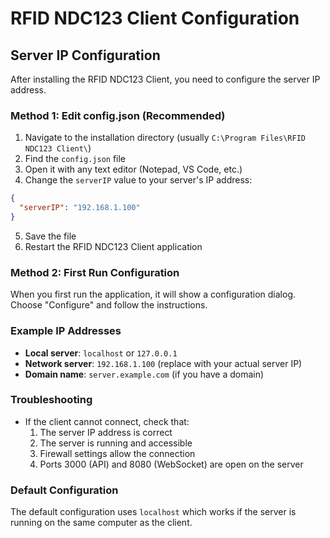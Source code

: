 # RFID NDC123 Client Configuration

## Server IP Configuration

After installing the RFID NDC123 Client, you need to configure the server IP address.

### Method 1: Edit config.json (Recommended)

1. Navigate to the installation directory (usually `C:\Program Files\RFID NDC123 Client\`)
2. Find the `config.json` file
3. Open it with any text editor (Notepad, VS Code, etc.)
4. Change the `serverIP` value to your server's IP address:

```json
{
  "serverIP": "192.168.1.100"
}
```

5. Save the file
6. Restart the RFID NDC123 Client application

### Method 2: First Run Configuration

When you first run the application, it will show a configuration dialog. Choose "Configure" and follow the instructions.

### Example IP Addresses

- **Local server**: `localhost` or `127.0.0.1`
- **Network server**: `192.168.1.100` (replace with your actual server IP)
- **Domain name**: `server.example.com` (if you have a domain)

### Troubleshooting

- If the client cannot connect, check that:
  1. The server IP address is correct
  2. The server is running and accessible
  3. Firewall settings allow the connection
  4. Ports 3000 (API) and 8080 (WebSocket) are open on the server

### Default Configuration

The default configuration uses `localhost` which works if the server is running on the same computer as the client. 
